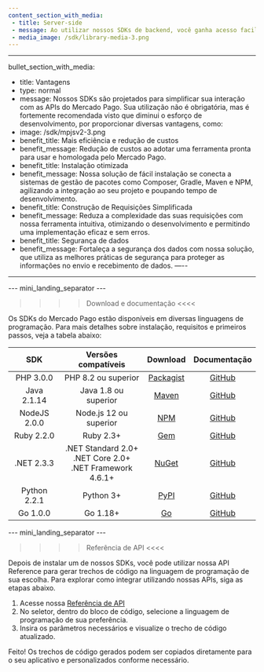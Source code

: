 ```yaml
---
content_section_with_media: 
 - title: Server-side
 - message: Ao utilizar nossos SDKs de backend, você ganha acesso facilitado às funcionalidades server-side das nossas soluções. Isso permite criar e consultar o status de diferentes transações, integrar pagamentos via cartão e outros métodos, além de realizar reembolsos ou estornos.
 - media_image: /sdk/library-media-3.png
---
```


---
bullet_section_with_media: 
 - title: Vantagens
 - type: normal
 - message: Nossos SDKs são projetados para simplificar sua interação com as APIs do Mercado Pago. Sua utilização não é obrigatória, mas é fortemente recomendada visto que diminui o esforço de desenvolvimento, por proporcionar diversas vantagens, como:
 - image: /sdk/mpjsv2-3.png
 - benefit_title: Mais eficiência e redução de custos
 - benefit_message: Redução de custos ao adotar uma ferramenta pronta para usar e homologada pelo Mercado Pago.
 - benefit_title: Instalação otimizada
 - benefit_message: Nossa solução de fácil instalação se conecta a sistemas de gestão de pacotes como Composer, Gradle, Maven e NPM, agilizando a integração ao seu projeto e poupando tempo de desenvolvimento.
 - benefit_title: Construção de Requisições Simplificada
 - benefit_message: Reduza a complexidade das suas requisições com nossa ferramenta intuitiva, otimizando o desenvolvimento e permitindo uma implementação eficaz e sem erros.
 - benefit_title: Segurança de dados
 - benefit_message: Fortaleça a segurança dos dados com nossa solução, que utiliza as melhores práticas de segurança para proteger as informações no envio e recebimento de dados.
—--
---

--- mini_landing_separator ---

>>>> Download e documentação <<<<

Os SDKs do Mercado Pago estão disponíveis em diversas linguagens de programação. Para mais detalhes sobre instalação, requisitos e primeiros passos, veja a tabela abaixo:


|      SDK      |                    Versões compatíveis                   |  Download | Documentação |
|:-------------:|:--------------------------------------------------------:|:---------:|:------------:|
| PHP 3.0.0    | PHP 8.2 ou superior  | [Packagist](https://packagist.org/packages/mercadopago/dx-php)| [GitHub](https://github.com/mercadopago/sdk-php)  |
| Java 2.1.14   | Java 1.8 ou superior | [Maven](https://search.maven.org/artifact/com.mercadopago/sdk-java)    | [GitHub](https://github.com/mercadopago/sdk-java)    |
| NodeJS 2.0.0 | Node.js 12 ou superior  | [NPM](https://www.npmjs.com/package/mercadopago)    | [GitHub](https://github.com/mercadopago/sdk-nodejs)   |
| Ruby 2.2.0    | Ruby 2.3+ | [Gem](https://rubygems.org/gems/mercadopago-sdk)   | [GitHub](https://github.com/mercadopago/sdk-ruby)    |
| .NET 2.3.3    | .NET Standard 2.0+ <br> .NET Core 2.0+  <br> .NET Framework 4.6.1+ | [NuGet](https://www.nuget.org/packages/mercadopago-sdk)   | [GitHub](https://github.com/mercadopago/sdk-dotnet)   |
| Python 2.2.1 | Python 3+   | [PyPI](https://pypi.org/project/mercadopago/)   | [GitHub](https://github.com/mercadopago/sdk-python)     |
| Go 1.0.0 | Go 1.18+  | [Go](https://pkg.go.dev/github.com/mercadopago/sdk-go)   | [GitHub](https://github.com/mercadopago/sdk-go)     |


--- mini_landing_separator ---


>>>> Referência de API <<<<

Depois de instalar um de nossos SDKs, você pode utilizar nossa API Reference para gerar trechos de código na linguagem de programação de sua escolha. Para explorar como integrar utilizando nossas APIs, siga as etapas abaixo.

1. Acesse nossa [Referência de API](https://www.mercadopago.com/developers/pt/reference)
2. No seletor, dentro do bloco de código, selecione a linguagem de programação de sua preferência.
3. Insira os parâmetros necessários e visualize o trecho de código atualizado.

Feito! Os trechos de código gerados podem ser copiados diretamente para o seu aplicativo e personalizados conforme necessário.
